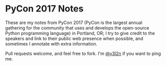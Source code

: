 # PyCon 2017 Notes

These are my notes from PyCon 2017 (PyCon is the largest annual gathering for the community that uses and develops the open-source Python programming language) in Portland, OR; I try to give credit to the speakers and link to their public web presence when possible, and sometimes I annotate with extra information.

Pull requests welcome, and feel free to fork. I'm [@y3l2n](http://twitter.com/y3l2n) if you want to ping me.


